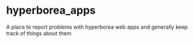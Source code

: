 # hyperborea_apps
A place to report problems with hyperborea web apps and generally keep track of things about them
